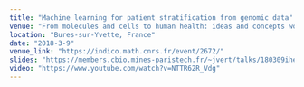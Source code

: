 ```yaml
---
title: "Machine learning for patient stratification from genomic data"
venue: "From molecules and cells to human health: ideas and concepts workshop, IHES"
location: "Bures-sur-Yvette, France"
date: "2018-3-9"
venue_link: "https://indico.math.cnrs.fr/event/2672/"
slides: "https://members.cbio.mines-paristech.fr/~jvert/talks/180309ihes/ihes.pdf"
video: "https://www.youtube.com/watch?v=NTTR62R_Vdg"
---
```

